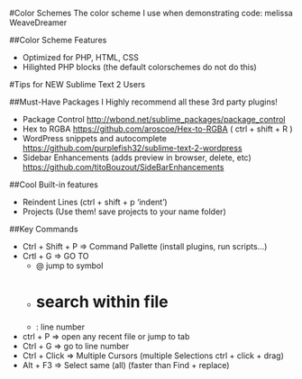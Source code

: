#Color Schemes
The color scheme I use when demonstrating code: melissa WeaveDreamer

##Color Scheme Features
* Optimized for PHP, HTML, CSS
* Hilighted PHP blocks  (the default colorschemes do not do this)

#Tips for NEW Sublime Text 2 Users

##Must-Have Packages
I Highly recommend all these 3rd party plugins!
* Package Control http://wbond.net/sublime_packages/package_control 
* Hex to RGBA https://github.com/aroscoe/Hex-to-RGBA  (  ctrl + shift + R )
* WordPress snippets and autocomplete https://github.com/purplefish32/sublime-text-2-wordpress 
* Sidebar Enhancements (adds preview in browser, delete, etc) https://github.com/titoBouzout/SideBarEnhancements

##Cool Built-in features
* Reindent Lines (ctrl + shift + p ‘indent’)
* Projects (Use them! save projects to your name folder)

##Key Commands
* Ctrl + Shift + P => Command Pallette (install plugins, run scripts...)
* Crtl + G => GO TO 
  * @ jump to symbol
  * # search within file
  * : line number
* ctrl + P => open any recent file or jump to tab
* Ctrl + G => go to line number
* Ctrl + Click => Multiple Cursors (multiple Selections ctrl + click + drag)
* Alt + F3 => Select same (all)  (faster than Find + replace)

